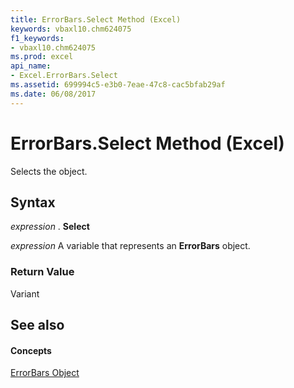```yaml
---
title: ErrorBars.Select Method (Excel)
keywords: vbaxl10.chm624075
f1_keywords:
- vbaxl10.chm624075
ms.prod: excel
api_name:
- Excel.ErrorBars.Select
ms.assetid: 699994c5-e3b0-7eae-47c8-cac5bfab29af
ms.date: 06/08/2017
---
```



# ErrorBars.Select Method (Excel)

Selects the object.


## Syntax

 _expression_ . **Select**

 _expression_ A variable that represents an **ErrorBars** object.


### Return Value

Variant


## See also


#### Concepts


[ErrorBars Object](Excel.ErrorBars(objec).md)

